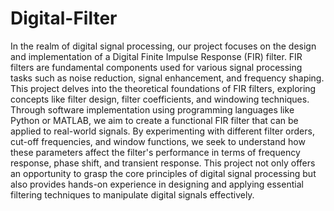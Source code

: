 # Digital-Filter
In the realm of digital signal processing, our project focuses on the design and implementation of a Digital Finite Impulse Response (FIR) filter. FIR filters are fundamental components used for various signal processing tasks such as noise reduction, signal enhancement, and frequency shaping. This project delves into the theoretical foundations of FIR filters, exploring concepts like filter design, filter coefficients, and windowing techniques. Through software implementation using programming languages like Python or MATLAB, we aim to create a functional FIR filter that can be applied to real-world signals. By experimenting with different filter orders, cut-off frequencies, and window functions, we seek to understand how these parameters affect the filter's performance in terms of frequency response, phase shift, and transient response. This project not only offers an opportunity to grasp the core principles of digital signal processing but also provides hands-on experience in designing and applying essential filtering techniques to manipulate digital signals effectively.
